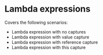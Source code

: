 # Lambda expressions

Covers the following scenarios:
- Lambda expression with no captures
- Lambda expression with value capture
- Lambda expression with reference capture
- Lambda expression with this capture